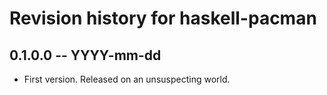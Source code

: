 # Revision history for haskell-pacman

## 0.1.0.0 -- YYYY-mm-dd

* First version. Released on an unsuspecting world.
